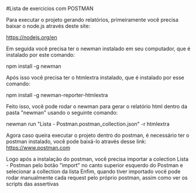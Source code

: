 #Lista de exercicios com POSTMAN

Para executar o projeto gerando relatórios, primeiramente você precisa baixar o node.js através deste site:

https://nodejs.org/en


Em seguida você precisa ter o newman instalado em seu computador, que é instalado por este comando:

npm install -g newman

Após isso você precisa ter o htmlextra instalado, que é instalado por esse comando:

npm install -g newman-reporter-htmlextra

Feito isso, você pode rodar o newman para gerar o relatório html dentro da pasta "newman" usando o seguinte comando:

newman run "Lista - Postman.postman_collection.json" -r htmlextra

Agora caso queira executar o projeto dentro do postman, é necessário ter o postman instalado, você pode baixá-lo através desse link:
https://www.postman.com

Logo após a instalação do postman, você precisa importar a colection Lista - Postman pelo botão "import" no canto superior esquerdo do Postman e selecionar a collection da lista
Enfim, quando tiver importado você pode rodar manualmente cada request pelo próprio postman, assim como ver os scripts das assertivas
